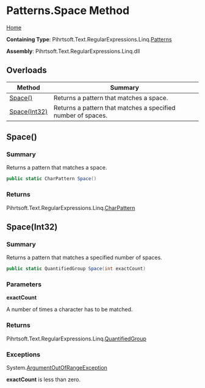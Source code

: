 # Patterns\.Space Method

[Home](../../../../../../README.md)

**Containing Type**: Pihrtsoft\.Text\.RegularExpressions\.Linq\.[Patterns](../README.md)

**Assembly**: Pihrtsoft\.Text\.RegularExpressions\.Linq\.dll

## Overloads

| Method | Summary |
| ------ | ------- |
| [Space()](#Pihrtsoft_Text_RegularExpressions_Linq_Patterns_Space) | Returns a pattern that matches a space\. |
| [Space(Int32)](#Pihrtsoft_Text_RegularExpressions_Linq_Patterns_Space_System_Int32_) | Returns a pattern that matches a specified number of spaces\. |

## Space\(\) <a name="Pihrtsoft_Text_RegularExpressions_Linq_Patterns_Space"></a>

### Summary

Returns a pattern that matches a space\.

```csharp
public static CharPattern Space()
```

### Returns

Pihrtsoft\.Text\.RegularExpressions\.Linq\.[CharPattern](../../CharPattern/README.md)

## Space\(Int32\) <a name="Pihrtsoft_Text_RegularExpressions_Linq_Patterns_Space_System_Int32_"></a>

### Summary

Returns a pattern that matches a specified number of spaces\.

```csharp
public static QuantifiedGroup Space(int exactCount)
```

### Parameters

**exactCount**

A number of times a character has to be matched\.

### Returns

Pihrtsoft\.Text\.RegularExpressions\.Linq\.[QuantifiedGroup](../../QuantifiedGroup/README.md)

### Exceptions

System\.[ArgumentOutOfRangeException](https://docs.microsoft.com/en-us/dotnet/api/system.argumentoutofrangeexception)

**exactCount** is less than zero\.

